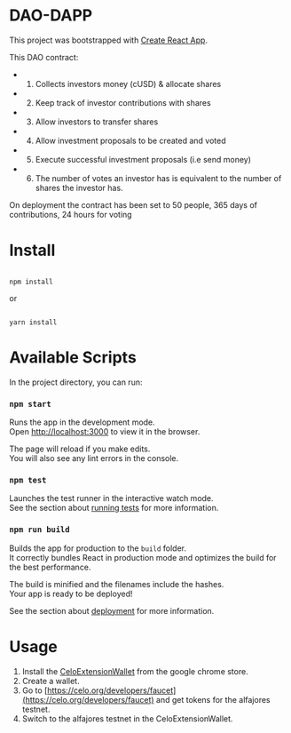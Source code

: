 # DAO-DAPP

This project was bootstrapped with [Create React App](https://github.com/facebook/create-react-app).

This DAO contract:

- 1.  Collects investors money (cUSD) & allocate shares
- 2.  Keep track of investor contributions with shares
- 3.  Allow investors to transfer shares
- 4.  Allow investment proposals to be created and voted
- 5.  Execute successful investment proposals (i.e send money)
- 6.  The number of votes an investor has is equivalent to the number of shares the investor has.

On deployment the contract has been set to 50 people, 365 days of contributions, 24 hours for voting

# Install

```

npm install

```

or

```

yarn install

```

# Available Scripts

In the project directory, you can run:

### `npm start`

Runs the app in the development mode.<br>
Open [http://localhost:3000](http://localhost:3000) to view it in the browser.

The page will reload if you make edits.<br>
You will also see any lint errors in the console.

### `npm test`

Launches the test runner in the interactive watch mode.<br>
See the section about [running tests](https://facebook.github.io/create-react-app/docs/running-tests) for more information.

### `npm run build`

Builds the app for production to the `build` folder.<br>
It correctly bundles React in production mode and optimizes the build for the best performance.

The build is minified and the filenames include the hashes.<br>
Your app is ready to be deployed!

See the section about [deployment](https://facebook.github.io/create-react-app/docs/deployment) for more information.

# Usage

1. Install the [CeloExtensionWallet](https://chrome.google.com/webstore/detail/celoextensionwallet/kkilomkmpmkbdnfelcpgckmpcaemjcdh?hl=en) from the google chrome store.
2. Create a wallet.
3. Go to [https://celo.org/developers/faucet](https://celo.org/developers/faucet) and get tokens for the alfajores testnet.
4. Switch to the alfajores testnet in the CeloExtensionWallet.

